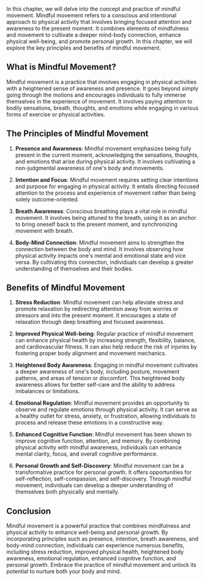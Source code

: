 
In this chapter, we will delve into the concept and practice of mindful movement. Mindful movement refers to a conscious and intentional approach to physical activity that involves bringing focused attention and awareness to the present moment. It combines elements of mindfulness and movement to cultivate a deeper mind-body connection, enhance physical well-being, and promote personal growth. In this chapter, we will explore the key principles and benefits of mindful movement.

What is Mindful Movement?
-------------------------

Mindful movement is a practice that involves engaging in physical activities with a heightened sense of awareness and presence. It goes beyond simply going through the motions and encourages individuals to fully immerse themselves in the experience of movement. It involves paying attention to bodily sensations, breath, thoughts, and emotions while engaging in various forms of exercise or physical activities.

The Principles of Mindful Movement
----------------------------------

1. **Presence and Awareness**: Mindful movement emphasizes being fully present in the current moment, acknowledging the sensations, thoughts, and emotions that arise during physical activity. It involves cultivating a non-judgmental awareness of one's body and movements.

2. **Intention and Focus**: Mindful movement requires setting clear intentions and purpose for engaging in physical activity. It entails directing focused attention to the process and experience of movement rather than being solely outcome-oriented.

3. **Breath Awareness**: Conscious breathing plays a vital role in mindful movement. It involves being attuned to the breath, using it as an anchor to bring oneself back to the present moment, and synchronizing movement with breath.

4. **Body-Mind Connection**: Mindful movement aims to strengthen the connection between the body and mind. It involves observing how physical activity impacts one's mental and emotional state and vice versa. By cultivating this connection, individuals can develop a greater understanding of themselves and their bodies.

Benefits of Mindful Movement
----------------------------

1. **Stress Reduction**: Mindful movement can help alleviate stress and promote relaxation by redirecting attention away from worries or stressors and into the present moment. It encourages a state of relaxation through deep breathing and focused awareness.

2. **Improved Physical Well-being**: Regular practice of mindful movement can enhance physical health by increasing strength, flexibility, balance, and cardiovascular fitness. It can also help reduce the risk of injuries by fostering proper body alignment and movement mechanics.

3. **Heightened Body Awareness**: Engaging in mindful movement cultivates a deeper awareness of one's body, including posture, movement patterns, and areas of tension or discomfort. This heightened body awareness allows for better self-care and the ability to address imbalances or limitations.

4. **Emotional Regulation**: Mindful movement provides an opportunity to observe and regulate emotions through physical activity. It can serve as a healthy outlet for stress, anxiety, or frustration, allowing individuals to process and release these emotions in a constructive way.

5. **Enhanced Cognitive Function**: Mindful movement has been shown to improve cognitive function, attention, and memory. By combining physical activity with mindful awareness, individuals can enhance mental clarity, focus, and overall cognitive performance.

6. **Personal Growth and Self-Discovery**: Mindful movement can be a transformative practice for personal growth. It offers opportunities for self-reflection, self-compassion, and self-discovery. Through mindful movement, individuals can develop a deeper understanding of themselves both physically and mentally.

Conclusion
----------

Mindful movement is a powerful practice that combines mindfulness and physical activity to enhance well-being and personal growth. By incorporating principles such as presence, intention, breath awareness, and body-mind connection, individuals can experience numerous benefits, including stress reduction, improved physical health, heightened body awareness, emotional regulation, enhanced cognitive function, and personal growth. Embrace the practice of mindful movement and unlock its potential to nurture both your body and mind.
